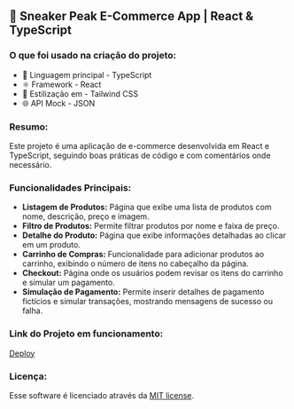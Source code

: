 ## 🛒 Sneaker Peak E-Commerce App | React & TypeScript

### O que foi usado na criação do projeto:

- 🚀 Linguagem principal - TypeScript
- ⚛️ Framework - React
- 🎨 Estilização em - Tailwind CSS
- 🌐 API Mock - JSON 

### Resumo:
Este projeto é uma aplicação de e-commerce desenvolvida em React e TypeScript, seguindo boas práticas de código e com comentários onde necessário.

### Funcionalidades Principais:

- **Listagem de Produtos:** Página que exibe uma lista de produtos com nome, descrição, preço e imagem.
- **Filtro de Produtos:** Permite filtrar produtos por nome e faixa de preço.
- **Detalhe do Produto:** Página que exibe informações detalhadas ao clicar em um produto.
- **Carrinho de Compras:** Funcionalidade para adicionar produtos ao carrinho, exibindo o número de itens no cabeçalho da página.
- **Checkout:** Página onde os usuários podem revisar os itens do carrinho e simular um pagamento.
- **Simulação de Pagamento:** Permite inserir detalhes de pagamento fictícios e simular transações, mostrando mensagens de sucesso ou falha.

### Link do Projeto em funcionamento:

[Deploy](https://app-lunar.vercel.app)

### Licença:

Esse software é licenciado através da [MIT license](https://opensource.org/licenses/MIT).
